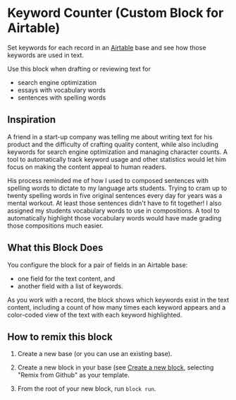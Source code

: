 # Keyword Counter (Custom Block for Airtable)

Set keywords for each record in an [Airtable](https://airtable.com) base and see how those keywords are used in text.

Use this block when drafting or reviewing text for 
- search engine optimization
- essays with vocabulary words
- sentences with spelling words

## Inspiration

A friend in a start-up company was telling me about writing text for his product and the difficulty of crafting quality content, 
while also including keywords for search engine optimization and managing character counts.
A tool to automatically track keyword usage and other statistics would let him focus on making the content appeal to human readers.

His process reminded me of how I used to composed sentences with spelling words to dictate to my language arts students. 
Trying to cram up to twenty spelling words in five original sentences every day for years was a mental workout. 
At least those sentences didn't have to fit together! I also assigned my students vocabulary words to use in compositions. 
A tool to automatically highlight those vocabulary words would have made grading those compositions much easier.

## What this Block Does

You configure the block for a pair of fields in an Airtable base: 
- one field for the text content, and 
- another field with a list of keywords. 

As you work with a record, the block shows which keywords exist in the text content, 
including a count of how many times each keyword appears and a color-coded view of the text with each keyword highlighted.

## How to remix this block

1. Create a new base (or you can use an existing base).

2. Create a new block in your base (see [Create a new block](https://airtable.com/developers/blocks/guides/hello-world-tutorial#create-a-new-block),
   selecting "Remix from Github" as your template.

3. From the root of your new block, run `block run`.
